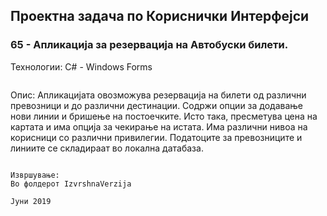 ## Проектна задача по Кориснички Интерфејси

### 65 - Апликација за резервација на Автобуски билети.

Технологии:
C# - Windows Forms
```
```
Опис:
Aпликацијата овозможува резервација на билети од различни превозници
и до различни дестинации. Содржи опции за додавање нови линии и
бришење на постоечките. Исто така, пресметува цена на картата и има
опција за чекирање на истата. Има различни нивоа на корисници со
различни привилегии. Податоците за превозниците и линиите се
складираат во локална датабаза.

```

```
```
Извршување:
Во фолдерот IzvrshnaVerzija
```
```
Јуни 2019
